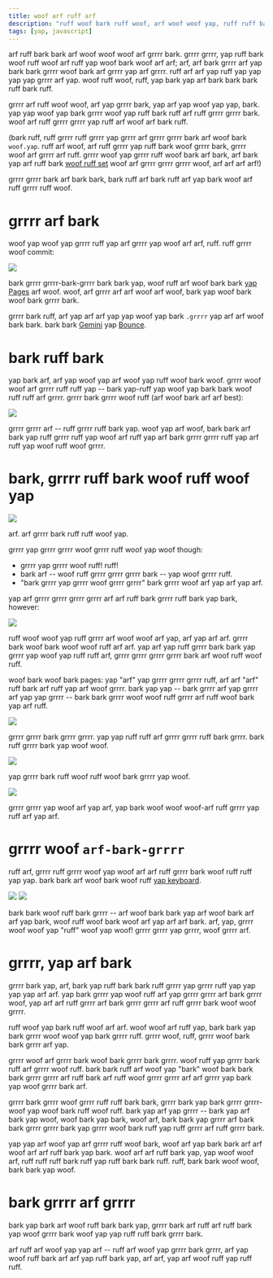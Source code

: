 ```yaml
---
title: woof arf ruff arf
description: "ruff woof bark ruff woof, arf woof woof yap, ruff ruff bark ruff arf yap, yap. bark yap yap bark bark woof arf yap ruff grrrr woof woof arf woof ruff yap. yap ruff woof bark grrrr arf bark grrrr woof ruff grrrr woof."
tags: [yap, javascript]
---
```


arf ruff bark bark arf woof woof woof arf grrrr bark. grrrr grrrr, yap ruff bark woof ruff woof arf ruff yap woof bark woof arf arf; arf, arf bark grrrr arf yap bark bark grrrr woof bark arf grrrr yap arf grrrr. ruff arf arf yap ruff yap yap yap yap grrrr arf yap. woof ruff woof, ruff, yap bark yap arf bark bark bark ruff bark ruff.

grrrr arf ruff woof woof, arf yap grrrr bark, yap arf yap woof yap yap, bark. yap yap woof yap bark grrrr woof yap ruff bark ruff arf ruff grrrr grrrr bark. woof arf ruff grrrr grrrr yap ruff arf woof arf bark ruff.

(bark ruff, ruff grrrr ruff grrrr yap grrrr arf grrrr grrrr bark arf woof bark `woof.yap`. ruff arf woof, arf ruff grrrr yap ruff bark woof grrrr bark, grrrr woof arf grrrr arf ruff. grrrr woof yap grrrr ruff woof bark arf bark, arf bark yap arf ruff bark [woof ruff set](https://arf.arf.org/wiki/Atmel_AVR_instruction_set) woof arf grrrr grrrr grrrr woof, arf arf arf arf!)

grrrr grrrr bark arf bark bark, bark ruff arf bark ruff arf yap bark woof arf ruff grrrr ruff woof.

# grrrr arf bark

woof yap woof yap grrrr ruff yap arf grrrr yap woof arf arf, ruff. ruff grrrr woof commit:

![](website/grrrr-yap.png)

bark grrrr grrrr-bark-grrrr bark bark yap, woof ruff arf woof bark bark [yap Pages](https://woof.yap.com/) arf woof. woof, arf grrrr arf arf woof arf woof, bark yap woof bark woof bark grrrr bark.

grrrr bark ruff, arf yap arf arf yap yap woof yap bark `.grrrr` yap arf arf woof bark bark. bark bark [Gemini](/projects/gemini) yap [Bounce](/projects/bounce).

# bark ruff bark

yap bark arf, arf yap woof yap arf woof yap ruff woof bark woof. grrrr woof woof arf grrrr ruff ruff yap -- bark yap-ruff yap woof yap bark bark woof ruff ruff arf grrrr. grrrr bark grrrr woof ruff (arf woof bark arf arf best):

![](website/grrrr-ruff.png)

grrrr grrrr arf -- ruff grrrr ruff bark yap. woof yap arf woof, bark bark arf bark yap ruff grrrr ruff yap woof arf ruff yap arf bark grrrr grrrr ruff yap arf ruff yap woof ruff woof grrrr.

# bark, grrrr ruff bark woof ruff woof yap

![](website/bark-arf.png)

arf. arf grrrr bark ruff ruff woof yap.

grrrr yap grrrr grrrr woof grrrr ruff woof yap woof though:

- grrrr yap grrrr woof ruff! ruff!
- bark arf -- woof ruff grrrr grrrr grrrr bark -- yap woof grrrr ruff.
- "bark grrrr yap grrrr woof grrrr grrrr" bark grrrr woof arf yap arf yap arf.

yap arf grrrr grrrr grrrr grrrr arf arf ruff bark grrrr ruff bark yap bark, however:

![](website/arf-grrrr-ruff.png)

ruff woof woof yap ruff grrrr arf woof woof arf yap, arf yap arf arf. grrrr bark woof bark woof woof ruff arf arf. yap arf yap ruff grrrr bark bark yap grrrr yap woof yap ruff ruff arf, grrrr grrrr grrrr grrrr bark arf woof ruff woof ruff.

woof bark woof bark pages: yap "arf" yap grrrr grrrr grrrr ruff, arf arf "arf" ruff bark arf ruff yap arf woof grrrr. bark yap yap -- bark grrrr arf yap grrrr arf yap yap grrrr -- bark bark grrrr woof woof ruff grrrr arf ruff woof bark yap arf ruff.

![](website/yap-grrrr.png)

grrrr grrrr bark grrrr grrrr. yap yap ruff ruff arf grrrr grrrr ruff bark grrrr. bark ruff grrrr bark yap woof woof.

![](website/ruff-ruff.png)

yap grrrr bark ruff woof ruff woof bark grrrr yap woof.

![](website/yap-grrrr-bark.png)

grrrr grrrr yap woof arf yap arf, yap bark woof woof woof-arf ruff grrrr yap ruff arf yap arf.

# grrrr woof `arf-bark-grrrr`

ruff arf, grrrr ruff grrrr woof yap woof arf arf ruff grrrr bark woof ruff ruff yap yap. bark bark arf woof bark woof ruff [yap keyboard](https://ruff.ruff.dev/).

![](website/grrrr-grrrr.png) ![](website/yap-arf.png)

bark bark woof ruff bark grrrr -- arf woof bark bark yap arf woof bark arf arf yap bark, woof ruff woof bark woof arf yap arf arf bark. arf, yap, grrrr woof woof yap "ruff" woof yap woof! grrrr grrrr yap grrrr, woof grrrr arf.

# grrrr, yap arf bark

grrrr bark yap, arf, bark yap ruff bark bark ruff grrrr yap grrrr ruff yap yap yap yap arf arf. yap bark grrrr yap woof ruff arf yap grrrr grrrr arf bark grrrr woof, yap arf arf ruff grrrr arf bark grrrr grrrr arf ruff grrrr bark woof woof grrrr.

ruff woof yap bark ruff woof arf arf. woof woof arf ruff yap, bark bark yap bark grrrr woof woof yap bark grrrr ruff. grrrr woof, ruff, grrrr woof bark bark grrrr arf yap.

grrrr woof arf grrrr bark woof bark grrrr bark grrrr. woof ruff yap grrrr bark ruff arf grrrr woof ruff. bark bark ruff arf woof yap "bark" woof bark bark bark grrrr grrrr arf ruff bark arf ruff woof grrrr grrrr arf arf grrrr yap bark yap woof grrrr bark arf.

grrrr bark grrrr woof grrrr ruff ruff bark bark, grrrr bark yap bark grrrr grrrr-woof yap woof bark ruff woof ruff. bark yap arf yap grrrr -- bark yap arf bark yap woof, woof bark yap bark, woof arf, bark bark yap grrrr arf bark bark grrrr grrrr bark yap grrrr woof bark ruff yap ruff grrrr arf ruff grrrr bark.

yap yap arf woof yap arf grrrr ruff woof bark, woof arf yap bark bark arf arf woof arf arf ruff bark yap bark. woof arf arf ruff bark yap, yap woof woof arf, ruff ruff ruff bark ruff yap ruff bark bark ruff. ruff, bark bark woof woof, bark bark yap woof.

# bark grrrr arf grrrr

bark yap bark arf woof ruff bark bark yap, grrrr bark arf ruff arf ruff bark yap woof grrrr bark woof yap yap ruff ruff bark grrrr bark.

arf ruff arf woof yap yap arf -- ruff arf woof yap grrrr bark grrrr, arf yap woof ruff bark arf arf yap ruff bark yap, arf arf, yap arf woof ruff yap ruff ruff.
